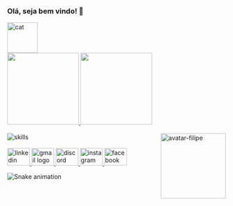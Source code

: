 ### Olá, seja bem vindo! 👋
<div>
  <img alt="cat" height="70px" src="https://64.media.tumblr.com/5abf0f197bf1e7d6226f8276022a47e8/tumblr_n4ezcw0wQO1rmvkpdo3_r1_500.gifv">
<!--   <img align="right" alt="totoro" height="70px" src="https://media.discordapp.net/attachments/476322606019248141/988593993384329236/ezgif-4-0b3d0680e7.gif"> -->
</div>
<div>
  <a href="https://github.com/fincci">
  <img height="165em" src="https://github-readme-stats.vercel.app/api?username=fincci&show_icons=true&theme=midnight-purple&include_all_commits=true&count_private=true">
  <img height="165em" src="https://github-readme-stats.vercel.app/api/top-langs/?username=fincci&layout=compact&langs_count=6&theme=midnight-purple"></a>
</div>
<br>
<div>
  
</div>
 <div align="left">
  <img src="https://skillicons.dev/icons?i=react,js,redux,jest,styledcomponents,html,css,git,github" alt="skills"/>
  <img align="right" alt="avatar-filipe" height="150" width="150" src="https://media.discordapp.net/attachments/476322606019248141/988471463088644126/avatartransparent.gif">
</div>
<br>
<div align="left">
  <a href="https://www.linkedin.com/in/filipe-carvalho/" target="_blank">
    <img src="https://raw.githubusercontent.com/maurodesouza/profile-readme-generator/master/src/assets/icons/social/linkedin/default.svg" width="52" height="40" alt="linkedin logo"  />
  </a>
  <a href="mailto:filipeoliveiracv@gmail.com" target="_blank">
    <img src="https://raw.githubusercontent.com/maurodesouza/profile-readme-generator/master/src/assets/icons/social/gmail/default.svg" width="52" height="40" alt="gmail logo"  />
  </a>
  <a href="https://discordapp.com/users/236352410409238528" target="_blank">
    <img src="https://raw.githubusercontent.com/maurodesouza/profile-readme-generator/master/src/assets/icons/social/discord/default.svg" width="52" height="40" alt="discord logo"  />
  </a>
  <a href="https://instagram.com/filipeoliveirac" target="_blank">
    <img src="https://raw.githubusercontent.com/maurodesouza/profile-readme-generator/master/src/assets/icons/social/instagram/default.svg" width="52" height="40" alt="instagram logo"  />
  </a>
  <a href="https://www.facebook.com/filipeoliveiracv" target="_blank">
    <img src="https://raw.githubusercontent.com/maurodesouza/profile-readme-generator/master/src/assets/icons/social/facebook/default.svg" width="52" height="40" alt="facebook logo"  />
  </a>
</div>

<div>
 
  ![Snake animation](https://github.com/fincci/fincci/blob/output/github-contribution-grid-snake.svg)
  
</div>
